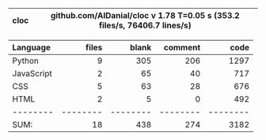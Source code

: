 cloc|github.com/AlDanial/cloc v 1.78  T=0.05 s (353.2 files/s, 76406.7 lines/s)
--- | ---

Language|files|blank|comment|code
:-------|-------:|-------:|-------:|-------:
Python|9|305|206|1297
JavaScript|2|65|40|717
CSS|5|63|28|676
HTML|2|5|0|492
--------|--------|--------|--------|--------
SUM:|18|438|274|3182
